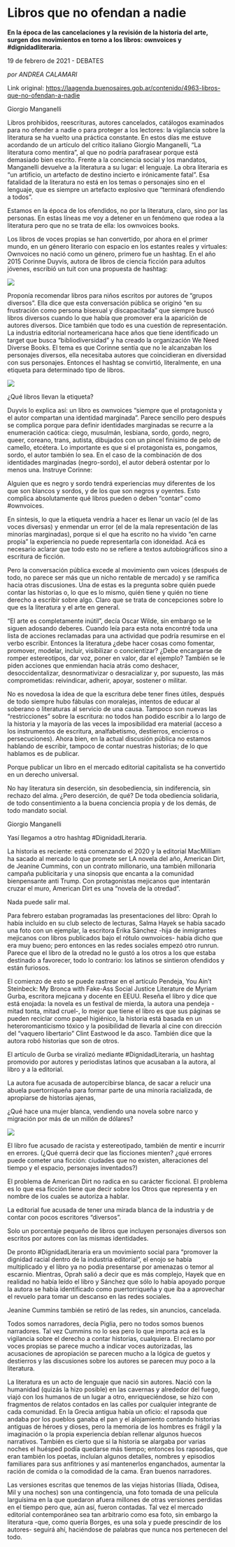 # Libros que no ofendan a nadie

**En la época de las cancelaciones y la revisión de la historia del arte, surgen dos movimientos en torno a los libros: ownvoices y #dignidadliteraria.**

19 de febrero de 2021 - DEBATES

_por ANDREA CALAMARI_

Link original: https://laagenda.buenosaires.gob.ar/contenido/4963-libros-que-no-ofendan-a-nadie



Giorgio Manganelli




Libros prohibidos, reescrituras, autores cancelados, catálogos examinados para no ofender a nadie o para proteger a los lectores: la vigilancia sobre la literatura se ha vuelto una práctica constante. En estos días me estuve acordando de un artículo del crítico italiano Giorgio Manganelli, “La literatura como mentira”, al que no podría parafrasear porque está demasiado bien escrito. Frente a la conciencia social y los mandatos, Manganelli devuelve a la literatura a su lugar: el lenguaje. La obra literaria es “un artificio, un artefacto de destino incierto e irónicamente fatal”. Esa fatalidad de la literatura no está en los temas o personajes sino en el lenguaje, que es siempre un artefacto explosivo que “terminará ofendiendo a todos”.




Estamos en la época de los ofendidos, no por la literatura, claro, sino por las personas. En estas líneas me voy a detener en un fenómeno que rodea a la literatura pero que no se trata de ella: los ownvoices books.




Los libros de voces propias se han convertido, por ahora en el primer mundo, en un género literario con espacio en los estantes reales y virtuales: Ownvoices no nació como un género, primero fue un hashtag. En el año 2015 Corinne Duyvis, autora de libros de ciencia ficción para adultos jóvenes, escribió un tuit con una propuesta de hashtag:




![](https://cdn.flowlikemusic.com/files/images/45446/fc4d09c8-977e-4dff-b5d6-229058544577.png)




Proponía recomendar libros para niños escritos por autores de “grupos diversos”. Ella dice que esta conversación pública se originó “en su frustración como persona bisexual y discapacitada” que siempre buscó libros diversos cuando lo que había que promover era la aparición de autores diversos. Dice también que todo es una cuestión de representación. La industria editorial norteamericana hace años que tiene identificado un target que busca “bibliodiversidad” y ha creado la organización We Need Diverse Books. El tema es que Corinne sentía que no le alcanzaban los personajes diversos, ella necesitaba autores que coincidieran en diversidad con sus personajes. Entonces el hashtag se convirtió, literalmente, en una etiqueta para determinado tipo de libros.




![](https://cdn.flowlikemusic.com/files/images/45448/04f2def7-4d15-42a5-aa49-9f06e503e878.jpeg)




¿Qué libros llevan la etiqueta?




Duyvis lo explica así: un libro es ownvoices “siempre que el protagonista y el autor compartan una identidad marginada”. Parece sencillo pero después se complica porque para definir identidades marginadas se recurre a la enumeración caótica: ciego, musulmán, lesbiana, sordo, gordo, negro, queer, coreano, trans, autista, dibujados con un pincel finísimo de pelo de camello, etcétera. Lo importante es que si el protagonista es, pongamos, sordo, el autor también lo sea. En el caso de la combinación de dos identidades marginadas (negro-sordo), el autor deberá ostentar por lo menos una. Instruye Corinne:




Alguien que es negro y sordo tendrá experiencias muy diferentes de los que son blancos y sordos, y de los que son negros y oyentes. Esto complica absolutamente qué libros pueden o deben “contar” como #ownvoices.




En síntesis, lo que la etiqueta vendría a hacer es llenar un vacío (el de las voces diversas) y enmendar un error (el de la mala representación de las minorías marginadas), porque si el que ha escrito no ha vivido “en carne propia” la experiencia no puede representarla con idoneidad. Acá es necesario aclarar que todo esto no se refiere a textos autobiográficos sino a escritura de ficción.




Pero la conversación pública excede al movimiento own voices (después de todo, no parece ser más que un nicho rentable de mercado) y se ramifica hacia otras discusiones. Una de estas es la pregunta sobre quién puede contar las historias o, lo que es lo mismo, quién tiene y quién no tiene derecho a escribir sobre algo. Claro que se trata de concepciones sobre lo que es la literatura y el arte en general.




“El arte es completamente inútil”, decía Oscar Wilde, sin embargo se le siguen adosando deberes. Cuando leía para esta nota encontré toda una lista de acciones reclamadas para una actividad que podría resumirse en el verbo escribir. Entonces la literatura ¿debe hacer cosas como fomentar, promover, modelar, incluir, visibilizar o concientizar? ¿Debe encargarse de romper estereotipos, dar voz, poner en valor, dar el ejemplo? También se le piden acciones que enmiendan hacia atrás como deshacer, desoccidentalizar, desnormativizar o desracializar y, por supuesto, las más comprometidas: reivindicar, adherir, apoyar, sostener o militar.




No es novedosa la idea de que la escritura debe tener fines útiles, después de todo siempre hubo fábulas con moralejas, intentos de educar al soberano o literaturas al servicio de una causa. Tampoco son nuevas las “restricciones” sobre la escritura: no todos han podido escribir a lo largo de la historia y la mayoría de las veces la imposibilidad era material (acceso a los instrumentos de escritura, analfabetismo, destierros, encierros o persecuciones). Ahora bien, en la actual discusión pública no estamos hablando de escribir, tampoco de contar nuestras historias; de lo que hablamos es de publicar.




Porque publicar un libro en el mercado editorial capitalista se ha convertido en un derecho universal.




No hay literatura sin deserción, sin desobediencia, sin indiferencia, sin rechazo del alma. ¿Pero deserción, de qué? De toda obediencia solidaria, de todo consentimiento a la buena conciencia propia y de los demás, de todo mandato social.




Giorgio Manganelli




Yasí llegamos a otro hashtag #DignidadLiteraria.




La historia es reciente: está comenzando el 2020 y la editorial MacMilliam ha sacado al mercado lo que promete ser LA novela del año, American Dirt, de Jeanine Cummins, con un contrato millonario, una también millonaria campaña publicitaria y una sinopsis que encanta a la comunidad bienpensante anti Trump. Con protagonistas mejicanos que intentarán cruzar el muro, American Dirt es una “novela de la otredad”.




Nada puede salir mal.




Para febrero estaban programadas las presentaciones del libro: Oprah lo había incluído en su club selecto de lecturas, Salma Hayek se había sacado una foto con un ejemplar, la escritora Erika Sánchez -hija de inmigrantes mejicanos con libros publicados bajo el rótulo ownvoices- había dicho que era muy bueno; pero entonces en las redes sociales empezó otro runrun. Parece que el libro de la otredad no le gustó a los otros a los que estaba destinado a favorecer, todo lo contrario: los latinos se sintieron ofendidos y están furiosos.




El comienzo de esto se puede rastrear en el artículo Pendeja, You Ain’t Steinbeck: My Bronca with Fake-Ass Social Justice Literature de Myriam Gurba, escritora mejicana y docente en EEUU. Reseña el libro y dice que está enojada: la novela es un festival de mierda, la autora una pendeja -mitad tonta, mitad cruel-, lo mejor que tiene el libro es que sus páginas se pueden reciclar como papel higiénico, la historia está basada en un heteroromanticismo tóxico y la posibilidad de llevarla al cine con dirección del “vaquero libertario” Clint Eastwood le da asco. También dice que la autora robó historias que son de otros.




El artículo de Gurba se viralizó mediante #DignidadLiteraria, un hashtag promovido por autores y periodistas latinos que acusaban a la autora, al libro y a la editorial.




La autora fue acusada de autopercibirse blanca, de sacar a relucir una abuela puertorriqueña para formar parte de una minoría racializada, de apropiarse de historias ajenas,




¿Qué hace una mujer blanca, vendiendo una novela sobre narco y migración por más de un millón de dólares?




![](https://cdn.flowlikemusic.com/files/images/45449/cd002eb8-de94-4244-942b-e45997ae45f3.png)




El libro fue acusado de racista y estereotipado, también de mentir e incurrir en errores. (¿Qué querrá decir que las ficciones mienten? ¿qué errores puede cometer una ficción: ciudades que no existen, alteraciones del tiempo y el espacio, personajes inventados?)




El problema de American Dirt no radica en su carácter ficcional. El problema es lo que esa ficción tiene que decir sobre los Otros que representa y en nombre de los cuales se autoriza a hablar.




La editorial fue acusada de tener una mirada blanca de la industria y de contar con pocos escritores “diversos”.




Solo un porcentaje pequeño de libros que incluyen personajes diversos son escritos por autores con las mismas identidades.




De pronto #DignidadLiteraria era un movimiento social para “promover la dignidad racial dentro de la industria editorial”, el enojo se había multiplicado y el libro ya no podía presentarse por amenazas o temor al escarnio. Mientras, Oprah salió a decir que es más complejo, Hayek que en realidad no había leído el libro y Sánchez que sólo lo había apoyado porque la autora se había identificado como puertorriqueña y que iba a aprovechar el revuelo para tomar un descanso en las redes sociales.




Jeanine Cummins también se retiró de las redes, sin anuncios, cancelada.




Todos somos narradores, decía Piglia, pero no todos somos buenos narradores. Tal vez Cummins no lo sea pero lo que importa acá es la vigilancia sobre el derecho a contar historias, cualquiera. El reclamo por voces propias se parece mucho a indicar voces autorizadas, las acusaciones de apropiación se parecen mucho a la lógica de guetos y destierros y las discusiones sobre los autores se parecen muy poco a la literatura.




La literatura es un acto de lenguaje que nació sin autores. Nació con la humanidad (quizás la hizo posible) en las cavernas y alrededor del fuego, viajó con los humanos de un lugar a otro, enriqueciéndose, se hizo con fragmentos de relatos contados en las calles por cualquier integrante de cada comunidad. En la Grecia antigua había un oficio: el rapsoda que andaba por los pueblos ganaba el pan y el alojamiento contando historias antiguas de héroes y dioses, pero la memoria de los hombres es frágil y la imaginación o la propia experiencia debían rellenar algunos huecos narrativos. También es cierto que si la historia se alargaba por varias noches el huésped podía quedarse más tiempo; entonces los rapsodas, que eran también los poetas, incluían algunos detalles, nombres y episodios familiares para sus anfitriones y así mantenerlos enganchados, aumentar la ración de comida o la comodidad de la cama. Eran buenos narradores.




Las versiones escritas que tenemos de las viejas historias (Ilíada, Odisea, Mil y una noches) son una contingencia, una foto tomada de una película larguísima en la que quedaron afuera millones de otras versiones perdidas en el tiempo pero que, aún así, fueron contadas. Tal vez el mercado editorial contemporáneo sea tan arbitrario como esa foto, sin embargo la literatura -que, como quería Borges, es una sola y puede prescindir de los autores- seguirá ahí, haciéndose de palabras que nunca nos pertenecen del todo.




